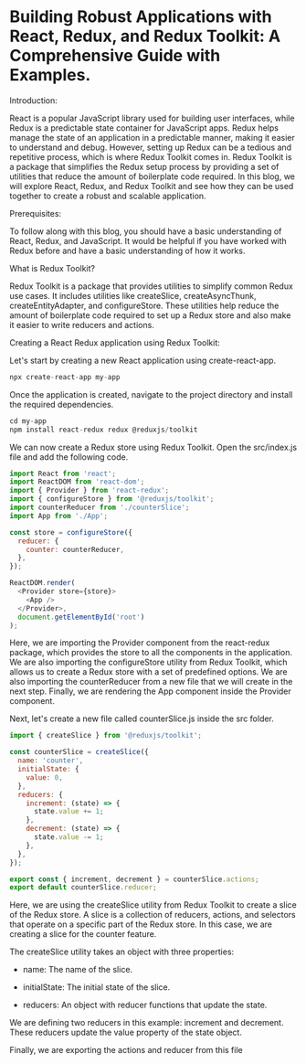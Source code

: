 # Building Robust Applications with React, Redux, and Redux Toolkit: A Comprehensive Guide with Examples.

Introduction:

React is a popular JavaScript library used for building user interfaces, while Redux is a predictable state container for JavaScript apps. Redux helps manage the state of an application in a predictable manner, making it easier to understand and debug. However, setting up Redux can be a tedious and repetitive process, which is where Redux Toolkit comes in. Redux Toolkit is a package that simplifies the Redux setup process by providing a set of utilities that reduce the amount of boilerplate code required. In this blog, we will explore React, Redux, and Redux Toolkit and see how they can be used together to create a robust and scalable application.

Prerequisites:

To follow along with this blog, you should have a basic understanding of React, Redux, and JavaScript. It would be helpful if you have worked with Redux before and have a basic understanding of how it works.

What is Redux Toolkit?

Redux Toolkit is a package that provides utilities to simplify common Redux use cases. It includes utilities like createSlice, createAsyncThunk, createEntityAdapter, and configureStore. These utilities help reduce the amount of boilerplate code required to set up a Redux store and also make it easier to write reducers and actions.

Creating a React Redux application using Redux Toolkit:

Let's start by creating a new React application using create-react-app.

```javascript
npx create-react-app my-app
```

Once the application is created, navigate to the project directory and install the required dependencies.

```javascript
cd my-app
npm install react-redux redux @reduxjs/toolkit
```

We can now create a Redux store using Redux Toolkit. Open the src/index.js file and add the following code.

```javascript
import React from 'react';
import ReactDOM from 'react-dom';
import { Provider } from 'react-redux';
import { configureStore } from '@reduxjs/toolkit';
import counterReducer from './counterSlice';
import App from './App';

const store = configureStore({
  reducer: {
    counter: counterReducer,
  },
});

ReactDOM.render(
  <Provider store={store}>
    <App />
  </Provider>,
  document.getElementById('root')
);
```

Here, we are importing the Provider component from the react-redux package, which provides the store to all the components in the application. We are also importing the configureStore utility from Redux Toolkit, which allows us to create a Redux store with a set of predefined options. We are also importing the counterReducer from a new file that we will create in the next step. Finally, we are rendering the App component inside the Provider component.

Next, let's create a new file called counterSlice.js inside the src folder.

```javascript
import { createSlice } from '@reduxjs/toolkit';

const counterSlice = createSlice({
  name: 'counter',
  initialState: {
    value: 0,
  },
  reducers: {
    increment: (state) => {
      state.value += 1;
    },
    decrement: (state) => {
      state.value -= 1;
    },
  },
});

export const { increment, decrement } = counterSlice.actions;
export default counterSlice.reducer;
```

Here, we are using the createSlice utility from Redux Toolkit to create a slice of the Redux store. A slice is a collection of reducers, actions, and selectors that operate on a specific part of the Redux store. In this case, we are creating a slice for the counter feature.

The createSlice utility takes an object with three properties:

* name: The name of the slice.
    
* initialState: The initial state of the slice.
    
* reducers: An object with reducer functions that update the state.
    

We are defining two reducers in this example: increment and decrement. These reducers update the value property of the state object.

Finally, we are exporting the actions and reducer from this file